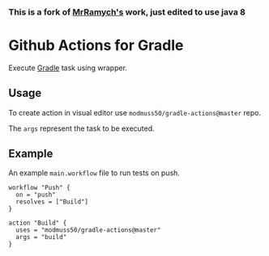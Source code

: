 ### This is a fork of [MrRamych's](https://github.com/MrRamych/gradle-actions) work, just edited to use java 8


# Github Actions for Gradle
Execute  [Gradle](https://github.com/gradle/gradle) task using wrapper.

## Usage
To create action in visual editor use `modmuss50/gradle-actions@master` repo.

The `args` represent the task to be executed.

## Example
An example `main.workflow` file to run tests on push.

```
workflow "Push" {
  on = "push"
  resolves = ["Build"]
}

action "Build" {
  uses = "modmuss50/gradle-actions@master"
  args = "build"
}
```

